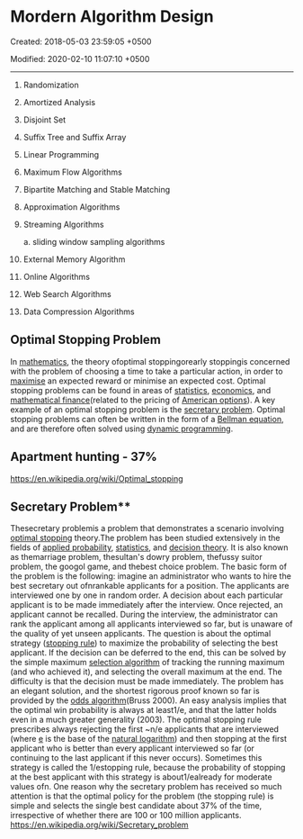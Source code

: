 # Mordern Algorithm Design

Created: 2018-05-03 23:59:05 +0500

Modified: 2020-02-10 11:07:10 +0500

---

1. Randomization

2. Amortized Analysis

3. Disjoint Set

4. Suffix Tree and Suffix Array

5. Linear Programming

6. Maximum Flow Algorithms

7. Bipartite Matching and Stable Matching

8. Approximation Algorithms

9. Streaming Algorithms

    a.  sliding window sampling algorithms

10. External Memory Algorithm

11. Online Algorithms

12. Web Search Algorithms

13. Data Compression Algorithms

## Optimal Stopping Problem

In [mathematics](https://en.wikipedia.org/wiki/Mathematics), the theory ofoptimal stoppingorearly stoppingis concerned with the problem of choosing a time to take a particular action, in order to [maximise](https://en.wikipedia.org/wiki/Optimization_(mathematics)) an expected reward or minimise an expected cost. Optimal stopping problems can be found in areas of [statistics](https://en.wikipedia.org/wiki/Statistics), [economics](https://en.wikipedia.org/wiki/Economics), and [mathematical finance](https://en.wikipedia.org/wiki/Mathematical_finance)(related to the pricing of [American options](https://en.wikipedia.org/wiki/American_options)). A key example of an optimal stopping problem is the [secretary problem](https://en.wikipedia.org/wiki/Secretary_problem). Optimal stopping problems can often be written in the form of a [Bellman equation](https://en.wikipedia.org/wiki/Bellman_equation), and are therefore often solved using [dynamic programming](https://en.wikipedia.org/wiki/Dynamic_programming).

## Apartment hunting - 37%

<https://en.wikipedia.org/wiki/Optimal_stopping>

## Secretary Problem**

Thesecretary problemis a problem that demonstrates a scenario involving [optimal stopping](https://en.wikipedia.org/wiki/Optimal_stopping) theory.The problem has been studied extensively in the fields of [applied probability](https://en.wikipedia.org/wiki/Applied_probability), [statistics](https://en.wikipedia.org/wiki/Statistics), and [decision theory](https://en.wikipedia.org/wiki/Decision_theory). It is also known as themarriage problem, thesultan's dowry problem, thefussy suitor problem, the googol game, and thebest choice problem.
The basic form of the problem is the following: imagine an administrator who wants to hire the best secretary out ofnrankable applicants for a position. The applicants are interviewed one by one in random order. A decision about each particular applicant is to be made immediately after the interview. Once rejected, an applicant cannot be recalled. During the interview, the administrator can rank the applicant among all applicants interviewed so far, but is unaware of the quality of yet unseen applicants. The question is about the optimal strategy ([stopping rule](https://en.wikipedia.org/wiki/Stopping_rule)) to maximize the probability of selecting the best applicant. If the decision can be deferred to the end, this can be solved by the simple maximum [selection algorithm](https://en.wikipedia.org/wiki/Selection_algorithm) of tracking the running maximum (and who achieved it), and selecting the overall maximum at the end. The difficulty is that the decision must be made immediately.
The problem has an elegant solution, and the shortest rigorous proof known so far is provided by the [odds algorithm](https://en.wikipedia.org/wiki/Odds_algorithm)(Bruss 2000). An easy analysis implies that the optimal win probability is always at least1/e, and that the latter holds even in a much greater generality (2003). The optimal stopping rule prescribes always rejecting the first ~n/e applicants that are interviewed (where [e](https://en.wikipedia.org/wiki/E_(mathematical_constant)) is the base of the [natural logarithm](https://en.wikipedia.org/wiki/Natural_logarithm)) and then stopping at the first applicant who is better than every applicant interviewed so far (or continuing to the last applicant if this never occurs). Sometimes this strategy is called the 1/estopping rule, because the probability of stopping at the best applicant with this strategy is about1/ealready for moderate values ofn. One reason why the secretary problem has received so much attention is that the optimal policy for the problem (the stopping rule) is simple and selects the single best candidate about 37% of the time, irrespective of whether there are 100 or 100 million applicants.
<https://en.wikipedia.org/wiki/Secretary_problem>

